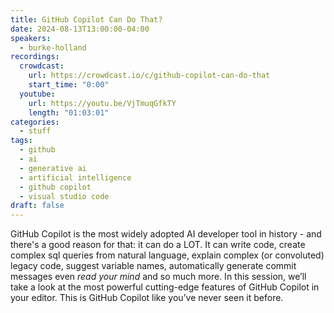 ```yaml
---
title: GitHub Copilot Can Do That?
date: 2024-08-13T13:00:00-04:00
speakers:
  - burke-holland
recordings:
  crowdcast:
    url: https://crowdcast.io/c/github-copilot-can-do-that
    start_time: "0:00"
  youtube:
    url: https://youtu.be/VjTmuqGfkTY
    length: "01:03:01"
categories:
  - stuff
tags:
  - github
  - ai
  - generative ai
  - artificial intelligence
  - github copilot
  - visual studio code
draft: false
---
```


GitHub Copilot is the most widely adopted AI developer tool in history - and there's a good reason for that: it can do a LOT. It can write code, create complex sql queries from natural language, explain complex (or convoluted) legacy code, suggest variable names, automatically generate commit messages even _read your mind_ and so much more. In this session, we’ll take a look at the most powerful cutting-edge features of GitHub Copilot in your editor. This is GitHub Copilot like you’ve never seen it before.


